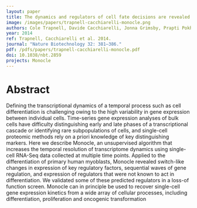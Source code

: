 ```yaml
---
layout: paper
title: The dynamics and regulators of cell fate decisions are revealed by pseudotemporal ordering of single cells
image: /images/papers/trapnell-cacchiarelli-monocle.png
authors: Cole Trapnell, Davide Cacchiarelli, Jonna Grimsby, Prapti Pokharel, Shuqiang Li, Michael Morse, Niall J. Lennon, Kenneth J. Livak, Tarjei S. Mikkelsen, John L. Rinn.
year: 2014
ref: Trapnell, Cacchiarelli et al. 2014.
journal: "Nature Biotechnology 32: 381–386."
pdf: /pdfs/papers/trapnell-cacchiarelli-monocle.pdf
doi: 10.1038/nbt.2859
projects: Monocle
---
```


# Abstract

Defining the transcriptional dynamics of a temporal process such as cell differentiation is challenging owing to the high variability in gene expression between
individual cells. Time-series gene expression analyses of bulk cells have difficulty distinguishing early and late phases of a transcriptional cascade or
identifying rare subpopulations of cells, and single-cell proteomic methods rely on a priori knowledge of key distinguishing markers. Here we describe Monocle,
an unsupervised algorithm that increases the temporal resolution of transcriptome dynamics using single-cell RNA-Seq data collected at multiple time points.
Applied to the differentiation of primary human myoblasts, Monocle revealed switch-like changes in expression of key regulatory factors, sequential waves of
gene regulation, and expression of regulators that were not known to act in differentiation. We validated some of these predicted regulators in a loss-of
function screen. Monocle can in principle be used to recover single-cell gene expression kinetics from a wide array of cellular processes, including
differentiation, proliferation and oncogenic transformation
